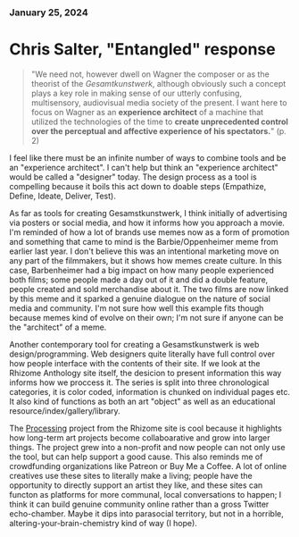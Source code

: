 ### January 25, 2024  
# Chris Salter, "Entangled" response  

<!--Brainstorm
 - Posters/marketing
 - Websites
 - Design process/research
 - Music production/mixing
 - Ongoing crowdfunding (Patreon, Buy Me a Coffee)
 - Barbenheimer
-->
<!--Describing Gesamstkunstwerk-->

> "We need not, however dwell on Wagner the composer or as the theorist of the *Gesamtkunstwerk*, although obviously such a concept plays a key role in making sense of our utterly confusing, multisensory, audiovisual media society of the present. I want here to focus on Wagner as an **experience architect** of a machine that utilized the technologies of the time to **create unprecedented control over the perceptual and affective experience of his spectators.**" (p. 2)  

<!--Contemporary toos for creating a Gesamstkunstwerk-->

I feel like there must be an infinite number of ways to combine tools and be an "experience architect". I can't help but think an "experience architect" would be called a "designer" today. The design process as a tool is compelling because it boils this act down to doable steps (Empathize, Define, Ideate, Deliver, Test). 

As far as tools for creating Gesamstkunstwerk, I think initially of advertising via posters or social media, and how it informs how you approach a movie. I'm reminded of how a lot of brands use memes now as a form of promotion and something that came to mind is the Barbie/Oppenheimer meme from earlier last year. I don't believe this was an intentional marketing move on any part of the filmmakers, but it shows how memes create culture. In this case, Barbenheimer had a big impact on how many people experienced both films; some people made a day out of it and did a double feature, people created and sold merchandise about it. The two films are now linked by this meme and it sparked a genuine dialogue on the nature of social media and community. I'm not sure how well this example fits though because memes kind of evolve on their own; I'm not sure if anyone can be the "architect" of a meme.

Another contemporary tool for creating a Gesamstkunstwerk is web design/programming. Web designers quite literally have full control over how people interface with the contents of their site. If we look at the Rhizome Anthology site itself, the desicion to present information this way informs how we proccess it. The series is split into three chronological categories, it is color coded, information is chunked on individual pages etc. It also kind of functions as both an art "object" as well as an educational resource/index/gallery/library. 

The [Processing](https://anthology.rhizome.org/processing) project from the Rhizome site is cool because it highlights how long-term art projects become collaboarative and grow into larger things. The project grew into a non-profit and now people can not only use the tool, but can help support a good cause. This also reminds me of crowdfunding organizations like Patreon or Buy Me a Coffee. A lot of online creatives use these sites to literally make a living; people have the opportunity to directly support an artist they like, and these sites can functon as platforms for more communal, local conversations to happen; I think it can build genuine community online rather than a gross Twitter echo-chamber. Maybe it dips into parasocial territory, but not in a horrible, altering-your-brain-chemistry kind of way (I hope).
